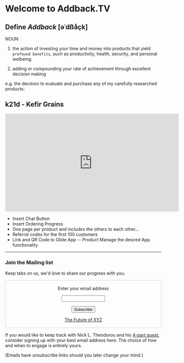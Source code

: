 
# Welcome to Addback.TV

## Define _Addback_ [əˈdßåçk]

NOUN
1. the action of investing your time and money into products that yield `profound benefits`, such as productivity, health, security, and personal welbeing.

2. adding or compounding your rate of achievement through excellent decision making


e.g. the decision to evaluate and purchase any of my carefully researched products:


## k21d - Kefir Grains

<iframe width="560" height="315" src="https://www.youtube-nocookie.com/embed/yqy48_BbuSY" frameborder="0" allow="accelerometer; autoplay; encrypted-media; gyroscope; picture-in-picture" allowfullscreen></iframe>

- Insert Chat Button
- Insert Ordering Progress
- One page per product and _includes_ the others to each other...
- Referral codes for the first 100 customers
- Link and QR Code to Glide App -- Product Manage the desired App functionality
















* * *

### Join the Mailing list

Keep tabs on us, we'd love to share our progress with you.

<form style="border:1px solid #ccc;padding:3px;text-align:center;" action="https://tinyletter.com/nickth" method="post" target="popupwindow" onsubmit="window.open('https://tinyletter.com/nickth', 'popupwindow', 'scrollbars=yes,width=800,height=600');return true"><p><label for="tlemail">Enter your email address</label></p><p><input type="text" style="width:140px" name="email" id="tlemail" /></p><input type="hidden" value="1" name="embed"/><input type="submit" value="Subscribe" /><p><a href="https://tinyletter.com/nickth" target="_blank">The Future of XYZ</a></p></form>

If you would like to keep track with Nick L. Theodorou and his [4-part quest](https://nikipedia.xyz/#aims), consider signing up with your best email address here. The choice of how and when to engage is entirely yours.

(Emails have unsubscribe links should you later change your mind.)

<!-- Sort out a Plugin for lowercase to Upper case  URL redirects (or vice versa would be the common standard)

https://github.com/jekyll/jekyll-redirect-from -->
